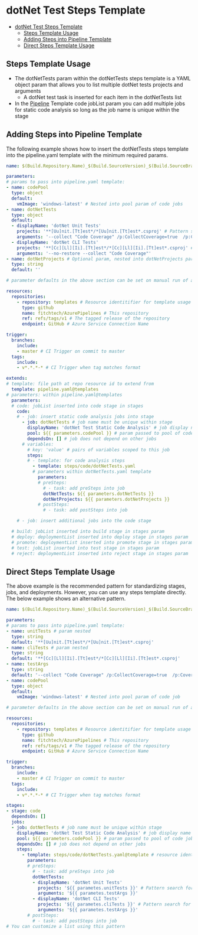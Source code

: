 # dotNet Test Steps Template

- [dotNet Test Steps Template](#dotnet-test-steps-template)
  - [Steps Template Usage](#steps-template-usage)
  - [Adding Steps into Pipeline Template](#adding-steps-into-pipeline-template)
  - [Direct Steps Template Usage](#direct-steps-template-usage)

## Steps Template Usage

- The dotNetTests param within the dotNetTests steps template is a YAML object param that allows you to list multiple dotNet tests projects and arguments
  - A dotNet test task is inserted for each item in the dotNetTests list
- In the [Pipeline](../../pipeline.md) Template code jobList param you can add multiple jobs for static code analysis so long as the job name is unique within the stage

## Adding Steps into Pipeline Template

The following example shows how to insert the dotNetTests steps template into the pipeline.yaml template with the minimum required params.

```yml
name: $(Build.Repository.Name)_$(Build.SourceVersion)_$(Build.SourceBranchName) # name is the format for $(Build.BuildNumber)

parameters:
# params to pass into pipeline.yaml template:
- name: codePool
  type: object
  default:
    vmImage: 'windows-latest' # Nested into pool param of code jobs
- name: dotNetTests
  type: object
  default:
  - displayName: 'dotNet Unit Tests'
    projects: '**[Uu]nit.[Tt]est*/*[Uu]nit.[Tt]est*.csproj' # Pattern search for unit test projects
    arguments: '--collect "Code Coverage" /p:CollectCoverage=true  /p:CoverletOutputFormat=cobertura /p:CoverletOutput=$(Common.TestResultsDirectory)\Coverage\'
  - displayName: 'dotNet CLI Tests'
    projects: '**[Cc][Ll][Ii].[Tt]est*/*[Cc][Ll][Ii].[Tt]est*.csproj' # Pattern search for cli test projects
    arguments: '--no-restore --collect "Code Coverage"'
- name: dotNetProjects # Optional param, nested into dotNetProjects param of dotNetTests steps. Can be Visual Studio solution (*.sln) or dotNet projects (*.csproj) to restore for multiple tests.
  type: string
  default: ''

# parameter defaults in the above section can be set on manual run of a pipeline to override

resources:
  repositories:
    - repository: templates # Resource identitifier for template usage
      type: github
      name: fitchtech/AzurePipelines # This repository
      ref: refs/tags/v1 # The tagged release of the repository
      endpoint: GitHub # Azure Service Connection Name

trigger:
  branches:
    include:
    - master # CI Trigger on commit to master
  tags:
    include:
    - v*.*.*-* # CI Trigger when tag matches format

extends:
# template: file path at repo resource id to extend from
  template: pipeline.yaml@templates
# parameters: within pipeline.yaml@templates
  parameters:
  # code: jobList inserted into code stage in stages
    code:
    # - job: insert static code analysis jobs into stage
      - job: dotNetTests # job name must be unique within stage
        displayName: 'dotNet Test Static Code Analysis' # job display name
        pool: ${{ parameters.codePool }} # param passed to pool of code jobs
        dependsOn: [] # job does not depend on other jobs
      # variables:
        # key: 'value' # pairs of variables scoped to this job
        steps:
        # - template: for code analysis steps
          - template: steps/code/dotNetTests.yaml
          # parameters within dotNetTests.yaml template
            parameters:
            # preSteps: 
              # - task: add preSteps into job
              dotNetTests: ${{ parameters.dotNetTests }}
              dotNetProjects: ${{ parameters.dotNetProjects }}
            # postSteps:
              # - task: add postSteps into job

    # - job: insert additional jobs into the code stage

  # build: jobList inserted into build stage in stages param
  # deploy: deploymentList inserted into deploy stage in stages param
  # promote: deploymentList inserted into promote stage in stages param
  # test: jobList inserted into test stage in stages param
  # reject: deploymentList inserted into reject stage in stages param

```

## Direct Steps Template Usage

The above example is the recommended pattern for standardizing stages, jobs, and deployments. However, you can use any steps template directly. The below example shows an alternative pattern.

```yml
name: $(Build.Repository.Name)_$(Build.SourceVersion)_$(Build.SourceBranchName) # name is the format for $(Build.BuildNumber)

parameters:
# params to pass into pipeline.yaml template:
- name: unitTests # param nested
  type: string
  default: '**[Uu]nit.[Tt]est*/*[Uu]nit.[Tt]est*.csproj'
- name: cliTests # param nested
  type: string
  default: '**[Cc][Ll][Ii].[Tt]est*/*[Cc][Ll][Ii].[Tt]est*.csproj'
- name: testArgs
  type: string
  default: '--collect "Code Coverage" /p:CollectCoverage=true  /p:CoverletOutputFormat=cobertura /p:CoverletOutput=$(Common.TestResultsDirectory)\Coverage\'
- name: codePool
  type: object
  default:
    vmImage: 'windows-latest' # Nested into pool param of code job

# parameter defaults in the above section can be set on manual run of a pipeline to override

resources:
  repositories:
    - repository: templates # Resource identitifier for template usage
      type: github
      name: fitchtech/AzurePipelines # This repository
      ref: refs/tags/v1 # The tagged release of the repository
      endpoint: GitHub # Azure Service Connection Name

trigger:
  branches:
    include:
    - master # CI Trigger on commit to master
  tags:
    include:
    - v*.*.*-* # CI Trigger when tag matches format

stages:
- stage: code
  dependsOn: []
  jobs:
  - job: dotNetTests # job name must be unique within stage
    displayName: 'dotNet Test Static Code Analysis' # job display name
    pool: ${{ parameters.codePool }} # param passed to pool of code jobs
    dependsOn: [] # job does not depend on other jobs
    steps:
      - template: steps/code/dotNetTests.yaml@template # resource identifier required as this is not extending from pipeline.yaml
        parameters:
        # preSteps: 
          # - task: add preSteps into job
          dotNetTests:
          - displayName: 'dotNet Unit Tests'
            projects: '${{ parametes.unitTests }}' # Pattern search for unit test projects
            arguments: '${{ parametes.testArgs }}'
          - displayName: 'dotNet CLI Tests'
            projects: '${{ parametes.cliTests }}' # Pattern search for cli test projects
            arguments: '${{ parametes.testArgs }}'
        # postSteps:
          # - task: add postSteps into job
# You can customize a list using this pattern

```

